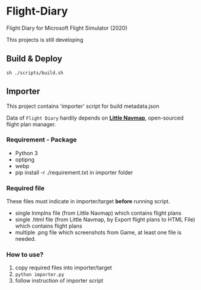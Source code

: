 # Flight-Diary
Flight Diary for Microsoft Flight Simulator (2020)

This projects is still developing

## Build & Deploy
```
sh ./scripts/build.sh
```

## Importer
This project contains 'importer' script for build metadata.json

Data of `Flight Diary` hardily depends on [**Little Navmap**](https://albar965.github.io/littlenavmap.html), open-sourced flight plan manager.

### Requirement - Package
* Python 3
* optipng
* webp
* pip install -r ./requirement.txt in importer folder

### Required file
These files must indicate in importer/target **before** running script.
* single lnmplns file (from Little Navmap) which contains flight plans
* single .html file (from Little Navmap, by Export flight plans to HTML File) which contains flight plans
* multiple .png file which screenshots from Game, at least one file is needed. 

### How to use?
1. copy required files into importer/target
2. `python importer.py`
3. follow instruction of importer script